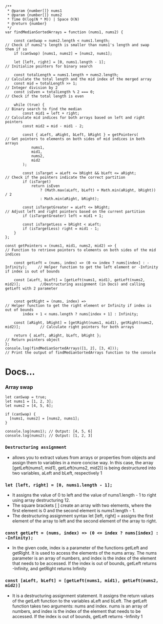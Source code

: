 ```
/**
 * @param {number[]} nums1
 * @param {number[]} nums2
 * Time O(log(N * M)) | Space O(N)
 * @return {number}
 */
var findMedianSortedArrays = function (nums1, nums2) {
   
    const canSwap = nums2.length < nums1.length;                       // Check if nums2's length is smaller than nums1's length and swap them if so
    if (canSwap) [nums1, nums2] = [nums2, nums1];

    let [left, right] = [0, nums1.length - 1];                         // Initialize pointers for binary search

    const totalLength = nums1.length + nums2.length;                   // Calculate the total length and the mid index of the merged array
    const mid = totalLength >> 1;                                      // Integer division by 2
    const isEven = totalLength % 2 === 0;                              // Check if the total length is even

    while (true) {                                                     // Binary search to find the median
        const mid1 = left + right;                                     // Calculate mid indices for both arrays based on left and right pointers
        const mid2 = mid - mid1 - 2;

        const { aLeft, aRight, bLeft, bRight } = getPointers(          // Get pointers to elements on both sides of mid indices in both arrays
            nums1,
            mid1,
            nums2,
            mid2
        );

        const isTarget = aLeft <= bRight && bLeft <= aRight;         // Check if the pointers indicate the correct partition
        if (isTarget) 
            return isEven
                ? (Math.max(aLeft, bLeft) + Math.min(aRight, bRight)) / 2
                : Math.min(aRight, bRight);

        const isTargetGreater = aLeft <= bRight;                     // Adjust left and right pointers based on the current partition
        if (isTargetGreater) left = mid1 + 1;

        const isTargetLess = bRight < aLeft;
        if (isTargetLess) right = mid1 - 1;
    }
};

const getPointers = (nums1, mid1, nums2, mid2) => {                              // Function to retrieve pointers to elements on both sides of the mid indices
  
    const getLeft = (nums, index) => (0 <= index ? nums[index] : -Infinity);     // Helper function to get the left element or -Infinity if index is out of bounds
   
    const [aLeft, bLeft] = [getLeft(nums1, mid1), getLeft(nums2, mid2)];         //Destructuring assignment (in Docs) and calling getLeft with 2 parameter

  
    const getRight = (nums, index) =>                                            // Helper function to get the right element or Infinity if index is out of bounds
        index + 1 < nums.length ? nums[index + 1] : Infinity;
 
    const [aRight, bRight] = [getRight(nums1, mid1), getRight(nums2, mid2)];         // Calculate right pointers for both arrays

    return { aLeft, aRight, bLeft, bRight };                                         // Return pointers object
};
console.log(findMedianSortedArrays([1, 2], [3, 4]));                                 // Print the output of findMedianSortedArrays function to the console

```
# Docs...
### Array swap
```
let canSwap = true;
let nums1 = [1, 2, 3];
let nums2 = [4, 5, 6];

if (canSwap) {
  [nums1, nums2] = [nums2, nums1];
}

console.log(nums1); // Output: [4, 5, 6]
console.log(nums2); // Output: [1, 2, 3]
```
### `Destructuring assignment` 
* allows you to extract values from arrays or properties from objects and assign them to variables in a more concise way. In this case, the array [getLeft(nums1, mid1), getLeft(nums2, mid2)] is being destructured into two variables, aLeft and bLeft, respectively 1
  
### `let [left, right] = [0, nums1.length - 1];`
* It assigns the value of 0 to left and the value of nums1.length - 1 to right using array destructuring 12.
* The square brackets [ ] create an array with two elements, where the first element is 0 and the second element is nums1.length - 1.
* The destructuring assignment syntax let [left, right] = assigns the first element of the array to left and the second element of the array to right.
### `const getLeft = (nums, index) => (0 <= index ? nums[index] : -Infinity);`
* In the given code, index is a parameter of the functions getLeft and getRight. It is used to access the elements of the nums array. The nums parameter is an array of numbers, and index is the index of the element that needs to be accessed. If the index is out of bounds, getLeft returns -Infinity, and getRight returns Infinity
###  `const [aLeft, bLeft] = [getLeft(nums1, mid1), getLeft(nums2, mid2)]`
* It is a destructuring assignment statement. It assigns the return values of the getLeft function to the variables aLeft and bLeft. The getLeft function takes two arguments: nums and index. nums is an array of numbers, and index is the index of the element that needs to be accessed. If the index is out of bounds, getLeft returns -Infinity 1
